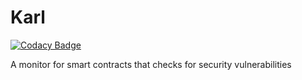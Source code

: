 # Karl

[![Codacy Badge](https://api.codacy.com/project/badge/Grade/056430d247d84f1ea5995f5b87766b2f)](https://app.codacy.com/app/lucadanielcostin/karl?utm_source=github.com&utm_medium=referral&utm_content=ConsenSys/karl&utm_campaign=Badge_Grade_Dashboard)

A monitor for smart contracts that checks for security vulnerabilities

